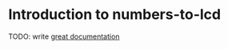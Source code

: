 # Introduction to numbers-to-lcd

TODO: write [great documentation](http://jacobian.org/writing/what-to-write/)
